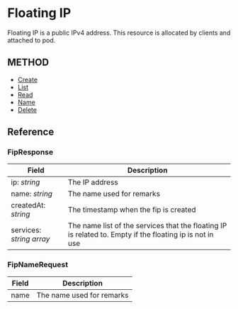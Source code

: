 # Floating IP

Floating IP is a public IPv4 address. This resource is allocated by clients and attached to pod.

## METHOD
- [Create](create.md)
- [List](list.md)
- [Read](read.md)
- [Name](name.md)
- [Delete](delete.md)

## Reference

### FipResponse

| Field | Description |
| --- | --- |
| ip: _string_ | The IP address |
| name: _string_ | The name used for remarks |
| createdAt: _string_  | The timestamp when the fip is created |
| services: _string array_  | The name list of the services that the floating IP is related to. Empty if the floating ip is not in use |

### FipNameRequest

| Field | Description |
| --- | --- |
| name | The name used for remarks |
